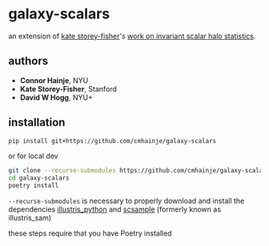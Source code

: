 # galaxy-scalars

an extension of [kate storey-fisher](https://github.com/kstoreyf)'s [work on invariant scalar halo statistics](https://github.com/kstoreyf/equivariant-cosmology).

## authors

- **Connor Hainje**, NYU
- **Kate Storey-Fisher**, Stanford
- **David W Hogg**, NYU+

## installation

```bash
pip install git+https://github.com/cmhainje/galaxy-scalars
```

or for local dev

```bash
git clone --recurse-submodules https://github.com/cmhainje/galaxy-scalars.git
cd galaxy-scalars
poetry install
```

`--recurse-submodules` is necessary to properly download and install the dependencies [illustris_python](https://github.com/illustristng/illustris_python) and [scsample](https://github.com/aust427/scsample) (formerly known as illustris_sam)

these steps require that you have Poetry installed
